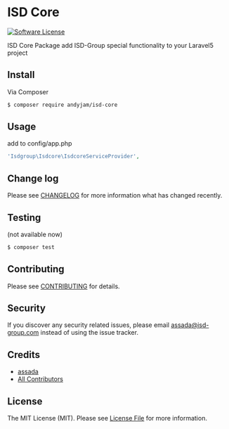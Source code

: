 # ISD Core

[![Software License][ico-license]](LICENSE.md)

ISD Core Package add ISD-Group special functionality to your Laravel5 project

## Install

Via Composer

``` bash
$ composer require andyjam/isd-core
```

## Usage

add to config/app.php
``` php
'Isdgroup\Isdcore\IsdcoreServiceProvider',
```

## Change log

Please see [CHANGELOG](CHANGELOG.md) for more information what has changed recently.

## Testing

(not available now)

``` bash
$ composer test
```

## Contributing

Please see [CONTRIBUTING](CONTRIBUTING.md) for details.

## Security

If you discover any security related issues, please email assada@isd-group.com instead of using the issue tracker.

## Credits

- [assada][link-author]
- [All Contributors][link-contributors]

## License

The MIT License (MIT). Please see [License File](LICENSE.md) for more information.

[ico-version]: https://img.shields.io/packagist/v/league/:package_name.svg?style=flat-square
[ico-license]: https://img.shields.io/badge/license-MIT-brightgreen.svg?style=flat-square
[ico-travis]: https://img.shields.io/travis/thephpleague/:package_name/master.svg?style=flat-square
[ico-scrutinizer]: https://img.shields.io/scrutinizer/coverage/g/thephpleague/:package_name.svg?style=flat-square
[ico-code-quality]: https://img.shields.io/scrutinizer/g/thephpleague/:package_name.svg?style=flat-square
[ico-downloads]: https://img.shields.io/packagist/dt/league/:package_name.svg?style=flat-square

[link-packagist]: https://packagist.org/packages/league/:package_name
[link-travis]: https://travis-ci.org/thephpleague/:package_name
[link-scrutinizer]: https://scrutinizer-ci.com/g/thephpleague/:package_name/code-structure
[link-code-quality]: https://scrutinizer-ci.com/g/thephpleague/:package_name
[link-downloads]: https://packagist.org/packages/league/:package_name
[link-author]: https://github.com/assada
[link-contributors]: ../../contributors
